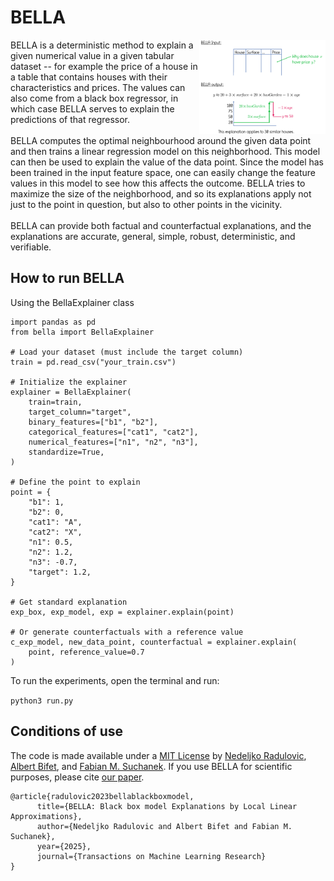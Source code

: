 # BELLA

<img style="width: 40%" align="right" src="docs/bella.svg" />
BELLA is a deterministic method to explain a given numerical value in a given tabular dataset -- for example the price of a house in a table that contains houses with their characteristics and prices. The values can also come from a black box regressor, in which case BELLA serves to explain the predictions of that regressor.
<br/><br/>
BELLA computes the optimal neighbourhood around the given data point and then trains a linear regression model on this neighborhood. This model can then be used to explain the value of the data point. Since the model has been trained in the input feature space, one can easily change the feature values in this model to see how this affects the outcome. BELLA tries to maximize the size of the neighborhood, and so its explanations apply not just to the point in question, but also to other points in the vicinity.
<br/><br/>
BELLA can provide both factual and counterfactual explanations, and the explanations are accurate, general, simple, robust, deterministic, and verifiable.

## How to run BELLA
Using the BellaExplainer class

```
import pandas as pd
from bella import BellaExplainer

# Load your dataset (must include the target column)
train = pd.read_csv("your_train.csv")

# Initialize the explainer
explainer = BellaExplainer(
    train=train,
    target_column="target",
    binary_features=["b1", "b2"],
    categorical_features=["cat1", "cat2"],
    numerical_features=["n1", "n2", "n3"],
    standardize=True,
)

# Define the point to explain
point = {
    "b1": 1,
    "b2": 0,
    "cat1": "A",
    "cat2": "X",
    "n1": 0.5,
    "n2": 1.2,
    "n3": -0.7,
    "target": 1.2,
}

# Get standard explanation
exp_box, exp_model, exp = explainer.explain(point)

# Or generate counterfactuals with a reference value
c_exp_model, new_data_point, counterfactual = explainer.explain(
    point, reference_value=0.7
)

```

To run the experiments, open the terminal and run:

```python3 run.py```

## Conditions of use

The code is made available under a [MIT License](docs/license.txt) by [Nedeljko Radulovic](https://nedrad88.github.io/), [Albert Bifet](https://albertbifet.com/), and [Fabian M. Suchanek](https://suchanek.name). If you use BELLA for scientific purposes, please cite [our paper](https://suchanek.name/work/publications/tmlr-2025.pdf).

```
@article{radulovic2023bellablackboxmodel,
      title={BELLA: Black box model Explanations by Local Linear Approximations}, 
      author={Nedeljko Radulovic and Albert Bifet and Fabian M. Suchanek},
      year={2025},
      journal={Transactions on Machine Learning Research}
}
```

